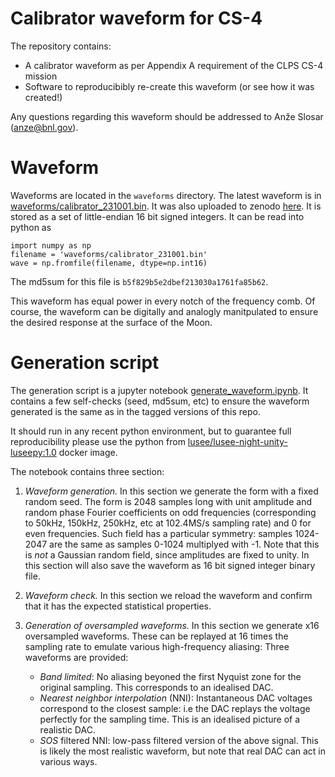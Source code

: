 # Calibrator waveform for CS-4

The repository contains:
 * A calibrator waveform as per Appendix A requirement of the CLPS CS-4 mission
 * Software to reproducibibly re-create this waveform (or see how it was created!)

Any questions regarding this waveform should be addressed to Anže Slosar (anze@bnl.gov).

# Waveform

Waveforms are located in the `waveforms` directory. The latest waveform is in [waveforms/calibrator_231001.bin](waveforms/calibrator_231001.bin).
It was also uploaded to zenodo [here](https://zenodo.org/record/8381205).
It is stored as a set of little-endian 16 bit signed integers. It can be read into python as
```
import numpy as np
filename = 'waveforms/calibrator_231001.bin'
wave = np.fromfile(filename, dtype=np.int16)
```
The md5sum for this file is `b5f829b5e2dbef213030a1761fa85b62`.

This waveform has equal power in every notch of the frequency comb. Of course, the waveform can be digitally and analogly manitpulated to ensure the desired response at the surface of the Moon.

# Generation script

The generation script is a jupyter notebook [generate_waveform.ipynb](./generate_waveform.ipynb). It contains a few self-checks (seed, md5sum, etc) to ensure the waveform generated is the same as in the tagged versions of this repo. 

It should run in any recent python environment, but to guarantee full reproducibility please use the python from [lusee/lusee-night-unity-luseepy:1.0](https://hub.docker.com/layers/lusee/lusee-night-unity-luseepy/1.0/images/sha256-a9fb9b47e1f300025995fc35c917ba865725285fa52a61c58920540a25439559?context=explore) docker image.

The notebook contains three section:
 1. *Waveform generation.* In this section we generate the form with a fixed random seed. The form is 2048 samples long with unit amplitude and random phase Fourier coefficients on odd frequencies (corresponding to 50kHz, 150kHz, 250kHz, etc at 102.4MS/s sampling rate) and 0 for even frequencies. Such field has a particular symmetry: samples 1024-2047 are the same as samples 0-1024 multiplyed with -1. Note that this is *not* a Gaussian random field, since amplitudes are fixed to unity. In this section will also save the waveform as 16 bit signed integer binary file.

 2. *Waveform check.* In this section we reload the waveform and confirm that it has the expected statistical properties.

 3. *Generation of oversampled waveforms.* In this section we generate x16 oversampled waveforms. These can be replayed at 16 times the sampling rate to emulate various high-frequency aliasing:
  Three waveforms are provided:
    * *Band limited*: No aliasing beyoned the first Nyquist zone for the original sampling. This corresponds to an idealised DAC.
    * *Nearest neighbor interpolation* (NNI): Instantaneous DAC voltages correspond to the closest sample: i.e the DAC replays the voltage perfectly for the sampling time. This is an idealised picture of a realistic DAC.
    * *SOS* filtered NNI: low-pass filtered version of the above signal. This is likely the most realistic waveform, but note that real DAC can act in various ways.

